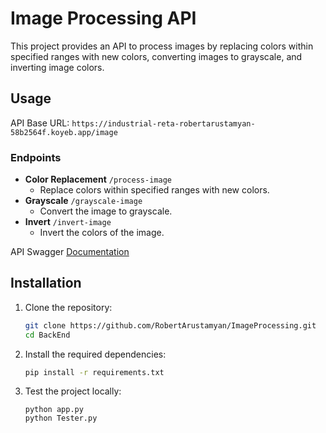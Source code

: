 # Image Processing API

This project provides an API to process images by replacing colors within specified ranges with new colors, converting images to grayscale, and inverting image colors.

## Usage 

API Base URL: `https://industrial-reta-robertarustamyan-58b2564f.koyeb.app/image`

### Endpoints
- **Color Replacement** `/process-image` 
  - Replace colors within specified ranges with new colors.
- **Grayscale** `/grayscale-image` 
  - Convert the image to grayscale.
- **Invert** `/invert-image` 
  - Invert the colors of the image.


API Swagger [Documentation](https://app.swaggerhub.com/apis-docs/ROBERTARUSTAMYAN2/ImageProcessingAPI/1.0.0)

## Installation

1. Clone the repository:
    ```sh
    git clone https://github.com/RobertArustamyan/ImageProcessing.git
    cd BackEnd 
    ```

2. Install the required dependencies:
    ```sh
    pip install -r requirements.txt
    ```

3. Test the project locally:
   ```shell
   python app.py
   python Tester.py
   ```

